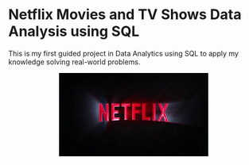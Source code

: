 # Netflix Movies and TV Shows Data Analysis using SQL
This is my first guided project in Data Analytics using SQL to apply my knowledge solving real-world problems.

<p align='center'>
<img src ='https://github.com/LukeTritsis13/NETFLIX_Project_SQL/blob/main/Netflix_Logo1.jpg',width='550'>
